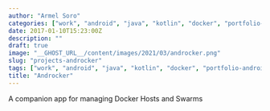 ```yaml
---
author: "Armel Soro"
categories: ["work", "android", "java", "kotlin", "docker", "portfolio-android", "portfolio-java", "portfolio-kotlin", "portfolio-docker"]
date: 2017-01-10T15:23:00Z
description: ""
draft: true
image: "__GHOST_URL__/content/images/2021/03/androcker.png"
slug: "projects-androcker"
tags: ["work", "android", "java", "kotlin", "docker", "portfolio-android", "portfolio-java", "portfolio-kotlin", "portfolio-docker"]
title: "Androcker"
---
```



A companion app for managing Docker Hosts and Swarms

